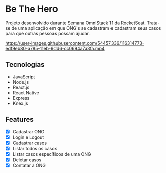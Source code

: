 # Be The Hero
Projeto desenvolvido durante Semana OmniStack 11 da RocketSeat. Trata-se de uma aplicação em que ONG's se cadastram e cadastram seus casos para que outras pessoas possam ajudar.


https://user-images.githubusercontent.com/54457336/116314773-edf9eb80-a785-11eb-9dd6-cc0694a7a3fa.mp4



## Tecnologias
- JavaScript
- Node.js
- React.js
- React Native
- Express
- Knex.js

## Features
- [x] Cadastrar ONG
- [x] Login e Logout
- [x] Cadastrar casos
- [x] Listar todos os casos
- [x] Listar casos específicos de uma ONG
- [x] Deletar casos 
- [x] Contatar a ONG
